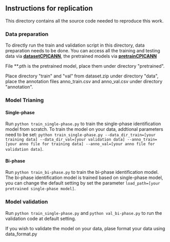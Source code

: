 ## Instructions for replication

This directory contains all the source code needed to reproduce this work.

### Data preparation

To directly run the train and validation script in this directory, data preparation needs to be done. You can access all the training and testing data via [**datasetCPICANN**](https://huggingface.co/datasets/caobin/datasetCPICANN), the pretrained models via [**pretrainCPICANN**](https://huggingface.co/caobin/pretrainCPICANN)

File **.pth is the pretrained model, place them under directory "pretrained".

Place directory "train" and "val" from dataset.zip under directory "data", place the annotation files anno_train.csv and anno_val.csv under directory "annotation".

### Model Trianing

#### Single-phase

Run ```python train_single-phase.py``` to train the single-phase identification model from scratch. To train the model on your data, addtional parameters need to be set: ```python train_single-phase.py --data_dir_train=[your training data] --data_dir_val=[your validation data] --anno_train=[your anno file for training data] --anno_val=[your anno file for validation data]```.

#### Bi-phase

Run ```python train_bi-phase.py``` to train the bi-phase identification model. The bi-phase identification model is trained based on single-phase model, you can change the default setting by set the parameter ```load_path=[your pretrained single-phase model]```.

### Model validation

Run ```python train_single-phase.py``` and ```python val_bi-phase.py``` to run the validation code at default setting.

If you wish to validate the model on your data, plase format your data using data_format.py
